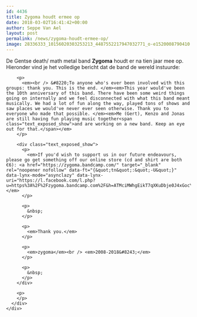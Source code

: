 ```yaml
---
id: 4436
title: Zygoma houdt ermee op
date: 2018-03-02T16:41:42+00:00
author: Seppe Van Ael
layout: post
permalink: /news/zygoma-houdt-ermee-op/
image: 28336333_10156020303253213_4487552217947032771_o-e1520008790410.jpg
---
```

<div id="js_vj" class="_5pbx userContent _3576" data-ft="{&quot;tn&quot;:&quot;K&quot;}">
  <div id="id_5a997d8c670641318750054" class="text_exposed_root text_exposed">
    <div id="js_2wb" class="_5pbx userContent _3576" data-ft="{&quot;tn&quot;:&quot;K&quot;}">
      <div id="id_5a997ddca0d744b24760718" class="text_exposed_root text_exposed">
        <p>
          De Gentse death/ math metal band <strong>Zygoma</strong> houdt er na tien jaar mee op. Hieronder vind je het volledige bericht dat de band de wereld instuurde:
        </p>
        
        <p>
          <em><br /> &#8220;To anyone who's ever been involved with this groups: thank you. This is the end. </em><em>This year would've been the 10th anniversary of this band. There have been some weird things going on internally and we feel disconnected with what this band meant musically. We had a lot of fun along the way, played tons of shows and saw places we would've never ever seen otherwise. Thank you to everyone who made that possible. </em><em>Me (Gert), Kenzo and Jonas are still having fun playing music together<span class="text_exposed_show">and are working on a new band. Keep an eye out for that.</span></em>
        </p>
        
        <div class="text_exposed_show">
          <p>
            <em>If you'd wish to support us in our future endeavours, please go get something off our online store (cd and shirt are both €6): <a href="https://zygoma.bandcamp.com/" target="_blank" rel="noopener nofollow" data-ft="{&quot;tn&quot;:&quot;-U&quot;}" data-lynx-mode="asynclazy" data-lynx-uri="https://l.facebook.com/l.php?u=https%3A%2F%2Fzygoma.bandcamp.com%2F&h=ATMciMWhgEikT7qXKuDbje0J4xGocYfvxSPEXh5YV6cJMUbSfkgrEhlCwGD7sHnGFY0aoTVn85VjTbvqK4skIlYoX5TxyMWewxqIS6UrNSZiDxVXsmw0eTA">https://zygoma.bandcamp.com/</a></em>
          </p>
          
          <p>
            &nbsp;
          </p>
          
          <p>
            <em>Thank you.</em>
          </p>
          
          <p>
            <em>zygoma</em><br /> <em>2008-2018&#8243;</em>
          </p>
          
          <p>
            &nbsp;
          </p>
        </div>
        
        <p>
        </p>
      </div>
    </div>
  </div>
</div>